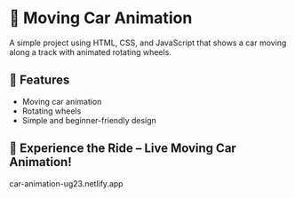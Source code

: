# 🚗 Moving Car Animation
A simple project using HTML, CSS, and JavaScript that shows a car moving along a track with animated rotating wheels.

## 🌟 Features

- Moving car animation
- Rotating wheels
- Simple and beginner-friendly design

## 🌟 Experience the Ride – Live Moving Car Animation!  
car-animation-ug23.netlify.app

